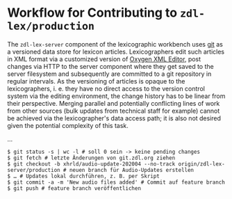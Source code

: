 # Workflow for Contributing to `zdl-lex/production`

The `zdl-lex-server` component of the lexicographic workbench uses
[git](https://git-scm.com/) as a versioned data store for lexicon articles.
Lexicographers edit such articles in XML format via a customized version of
[Oxygen XML Editor](https://www.oxygenxml.com/), post changes via HTTP to the
server component where they get saved to the server filesystem and subsequently
are committed to a git repository in regular intervals. As the versioning of
articles is opaque to the lexicographers, i. e. they have no direct access to
the version control system via the editing environment, the change history has
to be linear from their perspective. Merging parallel and potentially
conflicting lines of work from other sources (bulk updates from technical staff
for example) cannot be achieved via the lexicographer's data access path; it is
also not desired given the potential complexity of this task.

…

```plaintext
$ git status -s | wc -l # soll 0 sein -> keine pending changes
$ git fetch # letzte Änderungen von git.zdl.org ziehen
$ git checkout -b xhrld/audio-update-202004 --no-track origin/zdl-lex-server/production # neuen branch für Audio-Updates erstellen
$ … # Updates lokal durchführen, z. B. per Skript
$ git commit -a -m 'New audio files added' # Commit auf feature branch
$ git push # feature branch veröffentlichen
```
